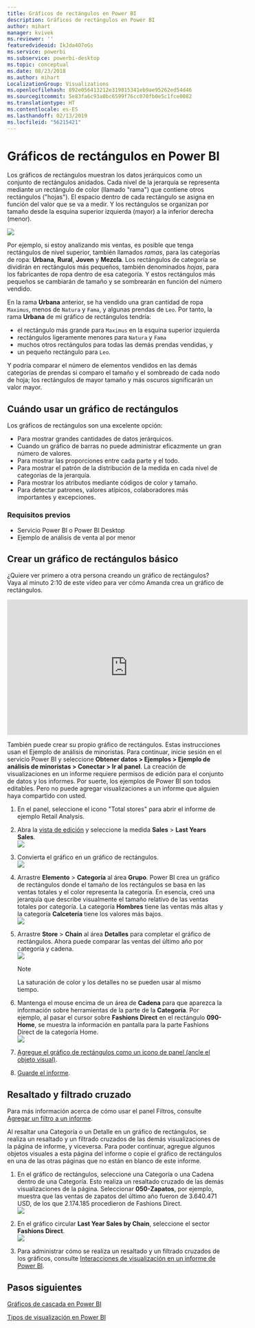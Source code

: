 ```yaml
---
title: Gráficos de rectángulos en Power BI
description: Gráficos de rectángulos en Power BI
author: mihart
manager: kvivek
ms.reviewer: ''
featuredvideoid: IkJda4O7oGs
ms.service: powerbi
ms.subservice: powerbi-desktop
ms.topic: conceptual
ms.date: 08/23/2018
ms.author: mihart
LocalizationGroup: Visualizations
ms.openlocfilehash: 892e056413212e319815341eb9ae95262ed54d46
ms.sourcegitcommit: 5e83fa6c93a0bc6599f76cc070fb0e5c1fce0082
ms.translationtype: HT
ms.contentlocale: es-ES
ms.lasthandoff: 02/13/2019
ms.locfileid: "56215421"
---
```

# <a name="treemaps-in-power-bi"></a>Gráficos de rectángulos en Power BI
Los gráficos de rectángulos muestran los datos jerárquicos como un conjunto de rectángulos anidados.  Cada nivel de la jerarquía se representa mediante un rectángulo de color (llamado "rama") que contiene otros rectángulos ("hojas").  El espacio dentro de cada rectángulo se asigna en función del valor que se va a medir. Y los rectángulos se organizan por tamaño desde la esquina superior izquierda (mayor) a la inferior derecha (menor).

![](media/power-bi-visualization-treemaps/pbi-nancy_viz_treemap.png)

Por ejemplo, si estoy analizando mis ventas, es posible que tenga rectángulos de nivel superior, también llamados *ramas*, para las categorías de ropa: **Urbana**, **Rural**, **Joven** y **Mezcla**.  Los rectángulos de categoría se dividirán en rectángulos más pequeños, también denominados *hojas*, para los fabricantes de ropa dentro de esa categoría. Y estos rectángulos más pequeños se cambiarán de tamaño y se sombrearán en función del número vendido.  

En la rama **Urbana** anterior, se ha vendido una gran cantidad de ropa `Maximus`, menos de `Natura` y `Fama`, y algunas prendas de `Leo`.  Por tanto, la rama **Urbana** de mi gráfico de rectángulos tendría:
* el rectángulo más grande para `Maximus` en la esquina superior izquierda
* rectángulos ligeramente menores para `Natura` y `Fama`
* muchos otros rectángulos para todas las demás prendas vendidas, y 
* un pequeño rectángulo para `Leo`.  

Y podría comparar el número de elementos vendidos en las demás categorías de prendas si comparo el tamaño y el sombreado de cada nodo de hoja; los rectángulos de mayor tamaño y más oscuros significarán un valor mayor.

## <a name="when-to-use-a-treemap"></a>Cuándo usar un gráfico de rectángulos
Los gráficos de rectángulos son una excelente opción:

* Para mostrar grandes cantidades de datos jerárquicos.
* Cuando un gráfico de barras no puede administrar eficazmente un gran número de valores.
* Para mostrar las proporciones entre cada parte y el todo.
* Para mostrar el patrón de la distribución de la medida en cada nivel de categorías de la jerarquía.
* Para mostrar los atributos mediante códigos de color y tamaño.
* Para detectar patrones, valores atípicos, colaboradores más importantes y excepciones.

### <a name="prerequisites"></a>Requisitos previos
 - Servicio Power BI o Power BI Desktop
 - Ejemplo de análisis de venta al por menor

## <a name="create-a-basic-treemap"></a>Crear un gráfico de rectángulos básico
¿Quiere ver primero a otra persona creando un gráfico de rectángulos?  Vaya al minuto 2:10 de este vídeo para ver cómo Amanda crea un gráfico de rectángulos.

<iframe width="560" height="315" src="https://www.youtube.com/embed/IkJda4O7oGs" frameborder="0" allowfullscreen></iframe>

También puede crear su propio gráfico de rectángulos. Estas instrucciones usan el Ejemplo de análisis de minoristas. Para continuar, inicie sesión en el servicio Power BI y seleccione **Obtener datos \> Ejemplos \> Ejemplo de análisis de minoristas \> Conectar \> Ir al panel**. La creación de visualizaciones en un informe requiere permisos de edición para el conjunto de datos y los informes. Por suerte, los ejemplos de Power BI son todos editables. Pero no puede agregar visualizaciones a un informe que alguien haya compartido con usted.  

1. En el panel, seleccione el icono "Total stores" para abrir el informe de ejemplo Retail Analysis.    
2. Abra la [vista de edición](../service-interact-with-a-report-in-editing-view.md) y seleccione la medida **Sales** > **Last Years Sales**.   
   ![](media/power-bi-visualization-treemaps/treemapfirstvalue_new.png)   
3. Convierta el gráfico en un gráfico de rectángulos.  
   ![](media/power-bi-visualization-treemaps/treemapconvertto_new.png)   
4. Arrastre **Elemento** > **Categoría** al área **Grupo**. Power BI crea un gráfico de rectángulos donde el tamaño de los rectángulos se basa en las ventas totales y el color representa la categoría.  En esencia, creó una jerarquía que describe visualmente el tamaño relativo de las ventas totales por categoría.  La categoría **Hombres** tiene las ventas más altas y la categoría **Calcetería** tiene los valores más bajos.   
   ![](media/power-bi-visualization-treemaps/power-bi-complete.png)   
5. Arrastre **Store** > **Chain** al área **Detalles** para completar el gráfico de rectángulos. Ahora puede comparar las ventas del último año por categoría y cadena.   
   ![](media/power-bi-visualization-treemaps/power-bi-details.png)
   
   > [!NOTE]
   > La saturación de color y los detalles no se pueden usar al mismo tiempo.
   > 
   > 
5. Mantenga el mouse encima de un área de **Cadena** para que aparezca la información sobre herramientas de la parte de la **Categoría**.  Por ejemplo, al pasar el cursor sobre **Fashions Direct** en el rectángulo **090-Home**, se muestra la información en pantalla para la parte Fashions Direct de la categoría Home.  
   ![](media/power-bi-visualization-treemaps/treemaphoverdetail_new.png)
6. [Agregue el gráfico de rectángulos como un icono de panel (ancle el objeto visual)](../service-dashboard-tiles.md). 
7. [Guarde el informe](../service-report-save.md).

## <a name="highlighting-and-cross-filtering"></a>Resaltado y filtrado cruzado
Para más información acerca de cómo usar el panel Filtros, consulte [Agregar un filtro a un informe](../power-bi-report-add-filter.md).

Al resaltar una Categoría o un Detalle en un gráfico de rectángulos, se realiza un resaltado y un filtrado cruzados de las demás visualizaciones de la página de informe, y viceversa. Para poder continuar, agregue algunos objetos visuales a esta página del informe o copie el gráfico de rectángulos en una de las otras páginas que no están en blanco de este informe.

1. En el gráfico de rectángulos, seleccione una Categoría o una Cadena dentro de una Categoría.  Esto realiza un resaltado cruzado de las demás visualizaciones de la página. Seleccionar **050-Zapatos**, por ejemplo, muestra que las ventas de zapatos del último año fueron de 3.640.471 USD, de los que 2.174.185 procedieron de Fashions Direct.  
   ![](media/power-bi-visualization-treemaps/treemaphiliting.png)

2. En el gráfico circular **Last Year Sales by Chain**, seleccione el sector **Fashions Direct**.  
   ![](media/power-bi-visualization-treemaps/treemapnoowl.gif)    

3. Para administrar cómo se realiza un resaltado y un filtrado cruzados de los gráficos, consulte [Interacciones de visualización en un informe de Power BI](../service-reports-visual-interactions.md).

## <a name="next-steps"></a>Pasos siguientes

[Gráficos de cascada en Power BI](power-bi-visualization-waterfall-charts.md)

[Tipos de visualización en Power BI](power-bi-visualization-types-for-reports-and-q-and-a.md)